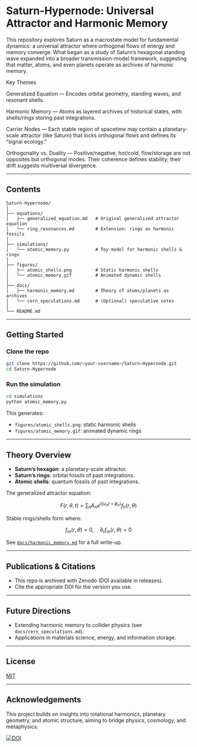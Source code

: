 # Saturn-Hypernode: Universal Attractor and Harmonic Memory

This repository explores Saturn as a macrostate model for fundamental dynamics: a universal attractor where orthogonal flows of energy and memory converge. What began as a study of Saturn’s hexagonal standing wave expanded into a broader transmission-model framework, suggesting that matter, atoms, and even planets operate as archives of harmonic memory.

Key Themes

Generalized Equation — Encodes orbital geometry, standing waves, and resonant shells.

Harmonic Memory — Atoms as layered archives of historical states, with shells/rings storing past integrations.

Carrier Nodes — Each stable region of spacetime may contain a planetary-scale attractor (like Saturn) that locks orthogonal flows and defines its “signal ecology.”

Orthogonality vs. Duality — Positive/negative, hot/cold, flow/storage are not opposites but orthogonal modes. Their coherence defines stability; their drift suggests multiversal divergence.

---

## Contents

```
Saturn-Hypernode/
│
├── equations/
│   ├── generalized_equation.md   # Original generalized attractor equation
│   └── ring_resonances.md        # Extension: rings as harmonic fossils
│
├── simulations/
│   └── atomic_memory.py          # Toy model for harmonic shells & rings
│
├── figures/
│   ├── atomic_shells.png         # Static harmonic shells
│   └── atomic_memory.gif         # Animated dynamic shells
│
├── docs/
│   ├── harmonic_memory.md        # Theory of atoms/planets as archives
│   └── cern_speculations.md      # (Optional) speculative notes
│
└── README.md
```

---

## Getting Started

### Clone the repo
```bash
git clone https://github.com/<your-username>/Saturn-Hypernode.git
cd Saturn-Hypernode
```

### Run the simulation
```bash
cd simulations
python atomic_memory.py
```

This generates:
- `figures/atomic_shells.png`: static harmonic shells
- `figures/atomic_memory.gif`: animated dynamic rings

---

## Theory Overview

- **Saturn’s hexagon**: a planetary-scale attractor.
- **Saturn’s rings**: orbital fossils of past integrations.
- **Atomic shells**: quantum fossils of past integrations.

The generalized attractor equation:

$$ F(r, \theta, t) = \sum_n A_n e^{i(\omega_n t + \phi_n)} f_n(r,\theta) $$

Stable rings/shells form where:

$$ f_m(r,\theta) = 0, \quad \partial_r f_m(r,\theta) = 0 $$

See [`docs/harmonic_memory.md`](docs/harmonic_memory.md) for a full write-up.

---

## Publications & Citations

- This repo is archived with Zenodo (DOI available in releases).
- Cite the appropriate DOI for the version you use.

---

## Future Directions
- Extending harmonic memory to collider physics (see `docs/cern_speculations.md`).
- Applications in materials science, energy, and information storage.

---

## License
[MIT](LICENSE)

---

## Acknowledgements
This project builds on insights into rotational harmonics, planetary geometry, and atomic structure, aiming to bridge physics, cosmology, and metaphysics.


[![DOI](https://zenodo.org/badge/DOI/10.5281/zenodo.17236508.svg)](https://doi.org/10.5281/zenodo.17236508)






